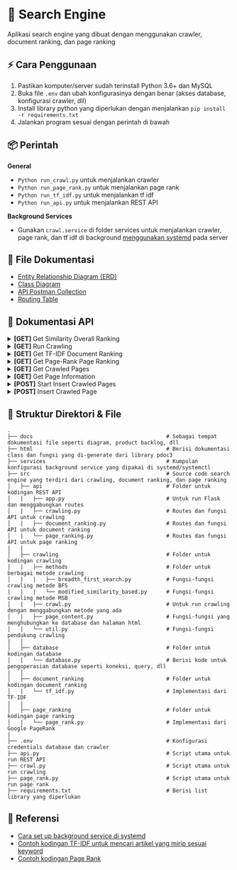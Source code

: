 # :beginner: Search Engine

Aplikasi search engine yang dibuat dengan menggunakan crawler, document ranking, dan page ranking

## :zap: Cara Penggunaan

1. Pastikan komputer/server sudah terinstall Python 3.6+ dan MySQL
2. Buka file `.env` dan ubah konfigurasinya dengan benar (akses database, konfigurasi crawler, dll)
3. Install library python yang diperlukan dengan menjalankan `pip install -r requirements.txt`
4. Jalankan program sesuai dengan perintah di bawah

## :package: Perintah

**General**

- `Python run_crawl.py` untuk menjalankan crawler
- `Python run_page_rank.py` untuk menjalankan page rank
- `Python run_tf_idf.py` untuk menjalankan tf idf
- `Python run_api.py` untuk menjalankan REST API

**Background Services**

- Gunakan `crawl.service` di folder services untuk menjalankan crawler, page rank, dan tf idf di background [menggunakan systemd](https://medium.com/codex/setup-a-python-script-as-a-service-through-systemctl-systemd-f0cc55a42267) pada server

## :notebook: File Dokumentasi

- [Entity Relationship Diagram (ERD)](https://dbdiagram.io/d/62622c031072ae0b6acb52f0)
- [Class Diagram](docs/class_diagram.png)
- [API Postman Collection](docs/Search_Engine_API.postman_collection.json)
- [Routing Table](docs/routing_table.png)

## :wrench: Dokumentasi API

<details>
<summary><b>[GET]</b> Get Similarity Overall Ranking</summary>

- **URL**: `/api/v1.0/overall_ranking/similarity?keyword=barcelona&sort=similarity&start=0&length=10`

- **Method**: `GET`

- **Response**:

```json
{
  "data": [
    {
      "id_page": 5,
      "pagerank_score": 0.05263157894736842,
      "similarity_score": 0.49220540497550275,
      "tfidf_total": 0.06595637671355718,
      "url": "https://20.detik.com/live"
    },
    {
      "id_page": 1,
      "pagerank_score": 0.05263157894736842,
      "similarity_score": 0.45263157894736844,
      "tfidf_total": 0.0,
      "url": "https://detik.com"
    }
  ],
  "message": "Sukses",
  "ok": true
}
```

</details>

<details>
<summary><b>[GET]</b> Run Crawling</summary>

- **URL**: `/api/v1.0/crawling/crawl?duration=10`

- **Method**: `GET`

- **Response**:

```json
{
  "message": "Sukses",
  "ok": true
}
```

</details>

<details>
<summary><b>[GET]</b> Get TF-IDF Document Ranking</summary>

- **URL**: `/api/v1.0/document_ranking/tf_idf?keyword=barcelona&start=0&length=10`

- **Method**: `GET`

- **Response**:

```json
{
  "data": [
    {
      "id_tfidf": 18,
      "keyword": "klub barcelona",
      "tfidf_total": 0.9,
      "url": "https://detik.com/barcelona"
    },
    {
      "id_tfidf": 19,
      "keyword": "klub barcelona",
      "tfidf_total": 0.8,
      "url": "https://www.detik.com/?tagfrom=klub"
    }
  ],
  "message": "Sukses",
  "ok": true
}
```

</details>

<details>
<summary><b>[GET]</b> Get Page-Rank Page Ranking</summary>

- **URL**: `/api/v1.0/page_ranking/page_rank?start=0&length=10`

- **Method**: `GET`

- **Response**:

```json
{
  "data": [
    {
      "id_pagerank": 7,
      "pagerank_score": 0.006093279237620995,
      "url": "https://news.detik.com"
    },
    {
      "id_pagerank": 15,
      "pagerank_score": 0.005689670500678926,
      "url": "https://news.detik.com/x"
    }
  ],
  "message": "Sukses",
  "ok": true
}
```

</details>

<details>
<summary><b>[GET]</b> Get Crawled Pages</summary>

- **URL**: `/api/v1.0/crawling/pages?start=0&length=10`

- **Method**: `GET`

- **Response**:

```json
{
  "data": [
    {
      "content_text": "",
      "crawl_id": 1,
      "created_at": "2022-09-29 19:39:13",
      "description": "Indeks berita terkini dan terbaru hari ini dari peristiwa, kecelakaan, kriminal, hukum, berita unik, Politik, dan liputan khusus di Indonesia dan Internasional",
      "duration_crawl": "0:00:03",
      "hot_url": 0,
      "html5": 1,
      "id_information": 1,
      "keywords": "berita hari ini, berita terkini, berita terbaru, info berita, peristiwa, kecelakaan, kriminal, hukum, berita unik, Politik, liputan khusus, Indonesia, Internasional",
      "model_crawl": "BFS crawling",
      "size_bytes": 252595,
      "title": "detikcom - Informasi Berita Terkini dan Terbaru Hari Ini",
      "url": "https://detik.com"
    },
    {
      "content_text": "",
      "crawl_id": 1,
      "created_at": "2022-09-29 19:39:16",
      "description": "Indeks berita terkini dan terbaru hari ini dari peristiwa, kecelakaan, kriminal, hukum, berita unik, Politik, dan liputan khusus di Indonesia dan Internasional",
      "duration_crawl": "0:00:02",
      "hot_url": 0,
      "html5": 1,
      "id_information": 2,
      "keywords": "berita hari ini, berita terkini, berita terbaru, info berita, peristiwa, kecelakaan, kriminal, hukum, berita unik, Politik, liputan khusus, Indonesia, Internasional",
      "model_crawl": "BFS crawling",
      "size_bytes": 252607,
      "title": "detikcom - Informasi Berita Terkini dan Terbaru Hari Ini",
      "url": "https://www.detik.com/?tagfrom=framebar"
    }
  ],
  "message": "Sukses",
  "ok": true
}
```

</details>

<details>
<summary><b>[GET]</b> Get Page Information</summary>

- **URL**: `/api/v1.0/crawling/page_information`

- **Method**: `POST`

- **Request Payload**:

```json
{
  "id_pages": [1]
}
```

- **Response**:

```json
{
  "data": [
    {
      "content_text": "",
      "crawl_id": 2,
      "created_at": "2022-10-06 06:47:17",
      "description": "Indeks berita terkini dan terbaru hari ini dari peristiwa, kecelakaan, kriminal, hukum, berita unik, Politik, dan liputan khusus di Indonesia dan Internasional",
      "duration_crawl": "0:00:00",
      "hot_url": 0,
      "html5": 1,
      "id_page": 1,
      "keywords": "berita hari ini, berita terkini, berita terbaru, info berita, peristiwa, kecelakaan, kriminal, hukum, berita unik, Politik, liputan khusus, Indonesia, Internasional",
      "model_crawl": "BFS crawling",
      "size_bytes": 244796,
      "title": "detikcom - Informasi Berita Terkini dan Terbaru Hari Ini",
      "url": "https://detik.com"
    }
  ],
  "message": "Sukses",
  "ok": true
}
```

</details>

<details>
<summary><b>[POST]</b> Start Insert Crawled Pages</summary>

- **URL**: `/api/v1.0/crawling/start_insert`

- **Method**: `POST`

- **Request Payload**:

```json
{
  "start_urls": "https://www.indosport.com https://detik.com https://www.curiouscuisiniere.com",
  "keyword": "",
  "duration_crawl": 28800
}
```

- **Response**:

```json
{
  "data": {
    "id_crawling": 6
  },
  "message": "Sukses",
  "ok": true
}
```

</details>

<details>
<summary><b>[POST]</b> Insert Crawled Page</summary>

- **URL**: `/api/v1.0/crawling/insert_page`

- **Method**: `POST`

- **Request Payload**:

```json
{
  "page_information": {
    "crawl_id": 3,
    "url": "https://www.indosport.com",
    "html5": 0,
    "title": "INDOSPORT - Berita Olahraga Terkini dan Sepak Bola Indonesia",
    "description": "INDOSPORT.com – Portal Berita Olahraga dan Sepakbola. Menyajikan berita bola terkini, hasil pertandingan, prediksi dan jadwal pertandingan, Liga 1, Liga Inggris, Liga Spanyol, Liga Italia, Liga Champions.",
    "keywords": "Jadwal Pertandingan, Hasil Pertandingan, Klasemen, Prediksi Pertandingan, Liga 1, Liga Inggris, Sepakbola, Liga Champions, Liga Spanyol, Liga Italia, Badminton, Bulutangkis, Link Live Streaming, MotoGP, Berita Sepakbola, Piala Dunia, Tempat Olahraga, Olahraga, Berita Bola, Esport, Basketball.",
    "content_text": "Jumat,19 Agustus 2022 21:05 WIB 3 Bintang Murah dengan Statistik Lebih Mentereng dari Casemiro yang Bisa Dilirik Man United Jumat,19 Agustus 2022 19:32 WIB 4 Kali Dipecat Termasuk saat Latih Timnas Indonesia,Mampukah Luis Milla Bawa Persib Berprestasi? Jumat,19 Agustus 2022 18:42 WIB Resmi Latih Persib,Ini 3 Prestasi Mentereng Luis 13:45 WIB Potret Kemenangan Dramatis PSM Makassar Atas RANS Nusantara di Liga 1 Liga Indonesia |  Minggu,24 Juli 2022 21:13 WIB Kemegahan dan Fasilitas Mewah Stadion JIS di Hari Launching       Tentang Indosport Redaksi Karir Pedoman Media Siber SOP Perlindungan Wartawan Iklan & Kerjasama RSS Copyright © 2012 - 2022 INDOSPORT. All rights reserved",
    "hot_url": 0,
    "size_bytes": 121345,
    "model_crawl": "BFS Crawling",
    "duration_crawl": 28800
  },
  "page_forms": [
    {
      "url": "https://www.indosport.com",
      "form": "<form action='https://www.indosport.com/search' method='get'></form>"
    },
    {
      "url": "https://www.indosport.com",
      "form": "<form action='https://www.indosport.com/searchv2' method='post'></form>"
    }
  ],
  "page_images": [
    {
      "url": "https://www.indosport.com",
      "image": "<img alt='' height='1' src='https://certify.alexametrics.com/atrk.gif?account=/HVtm1akKd607i' style='display:none' width='1'/>"
    },
    {
      "url": "https://www.indosport.com",
      "image": "<img alt='' height='1' src='https://sb.scorecardresearch.com/blabla.jpeg' style='display:none' width='1'/>"
    }
  ],
  "page_linking": [
    {
      "crawl_id": 3,
      "url": "https://www.indosport.com",
      "outgoing_link": "https://www.indosport.com/sepakbola"
    },
    {
      "crawl_id": 1,
      "url": "https://www.indosport.com",
      "outgoing_link": "https://www.indosport.com/liga-spanyol"
    }
  ],
  "page_list": [
    {
      "url": "https://www.indosport.com",
      "list": "<li class='bc_home'><a href='https://www.indosport.com'><i class='sprite sprite-mobile sprite-icon_home icon-sidebar'></i></li>"
    },
    {
      "url": "https://www.indosport.com",
      "list": "<li class='bc_home'><a href='https://www.indosport.com'><i class='sprite sprite-mobile sprite-icon_home icon-sidebar'></i></li>"
    }
  ],
  "page_scripts": [
    {
      "url": "https://www.indosport.com",
      "script": "<script type='text/javascript'>window.ga=window.ga||function(){(ga.q=ga.q||[]).push(arguments)};ga.l=+new Date;</script>"
    },
    {
      "url": "https://www.indosport.com",
      "script": "<script type='text/javascript'>window.ga=window.bc||function(){(ga.q=ga.q||[]).push(arguments)};ga.l=+new Date;</script>"
    }
  ],
  "page_styles": [
    {
      "url": "https://www.indosport.com",
      "style": "<style>.bn_skin{z-index: 2 !important;}</style>"
    },
    {
      "url": "https://www.indosport.com",
      "style": "<style>.bn_skin{z-index: 115 !important;}</style>"
    }
  ],
  "page_tables": [
    {
      "url": "https://www.indosport.com",
      "table_str": "<table class='table'><thead><tr><th class='waktu'>Waktu</th><th class='pertandingan'>Pertandingan</th><th class='tv'>Live TV</th></tr></thead><tbody></tr></tbody></table>"
    },
    {
      "url": "https://www.indosport.com",
      "table_str": "<table class='table'><thead><tr><th class='waktu'>Waktu</th><th class='pertandingan'>Pertandingan</th><th class='tv'>Live TV</th></tr></thead><tbody></tr></tbody></table>"
    }
  ]
}
```

- **Response**:

```json
{
  "message": "Sukses",
  "ok": true
}
```

</details>

## :file_folder: Struktur Direktori & File

    .
    ├── docs                                          # Sebagai tempat dokumentasi file seperti diagram, product backlog, dll
    ├── html                                          # Berisi dokumentasi class dan fungsi yang di-generate dari library pdoc3
    ├── services                                      # Kumpulan konfigurasi background service yang dipakai di systemd/systemctl
    ├── src                                           # Source code search engine yang terdiri dari crawling, document ranking, dan page ranking
    │   ├── api                                       # Folder untuk kodingan REST API
    │   |   ├── app.py                                # Untuk run Flask dan menggabungkan routes
    │   |   ├── crawling.py                           # Routes dan fungsi API untuk crawling
    │   |   ├── document_ranking.py                   # Routes dan fungsi API untuk document ranking
    │   |   └── page_ranking.py                       # Routes dan fungsi API untuk page ranking
    |   |
    │   ├── crawling                                  # Folder untuk kodingan crawling
    │   |   ├── methods                               # Folder untuk berbagai metode crawling
    │   |   |   ├── breadth_first_search.py           # Fungsi-fungsi crawling metode BFS
    |   |   |   └── modified_similarity_based.py      # Fungsi-fungsi crawling metode MSB
    │   |   ├── crawl.py                              # Untuk run crawling dengan menggabungkan metode yang ada
    │   |   ├── page_content.py                       # Fungsi-fungsi yang menghubungkan ke database dan halaman html
    │   |   └── util.py                               # Fungsi-fungsi pendukung crawling
    |   |
    │   ├── database                                  # Folder untuk kodingan database
    │   |   └── database.py                           # Berisi kode untuk pengoperasian database seperti koneksi, query, dll
    |   |
    │   ├── document_ranking                          # Folder untuk kodingan document ranking
    │   |   └── tf_idf.py                             # Implementasi dari TF-IDF
    |   |
    │   ├── page_ranking                              # Folder untuk kodingan page ranking
    │   |   └── page_rank.py                          # Implementasi dari Google PageRank
    |
    ├── .env                                          # Konfigurasi credentials database dan crawler
    ├── api.py                                        # Script utama untuk run REST API
    ├── crawl.py                                      # Script utama untuk run crawling
    ├── page_rank.py                                  # Script utama untuk run page rank
    ├── requirements.txt                              # Berisi list library yang diperlukan

## :page_facing_up: Referensi

- [Cara set up background service di systemd](https://medium.com/codex/setup-a-python-script-as-a-service-through-systemctl-systemd-f0cc55a42267)
- [Contoh kodingan TF-IDF untuk mencari artikel yang mirip sesuai keyword](https://www.kaggle.com/code/yclaudel/find-similar-articles-with-tf-idf)
- [Contoh kodingan Page Rank](https://github.com/nicholaskajoh/devsearch/blob/f6d51fc478e5bae68e4ba32f3299ab20c0ffa033/devsearch/pagerank.py)
